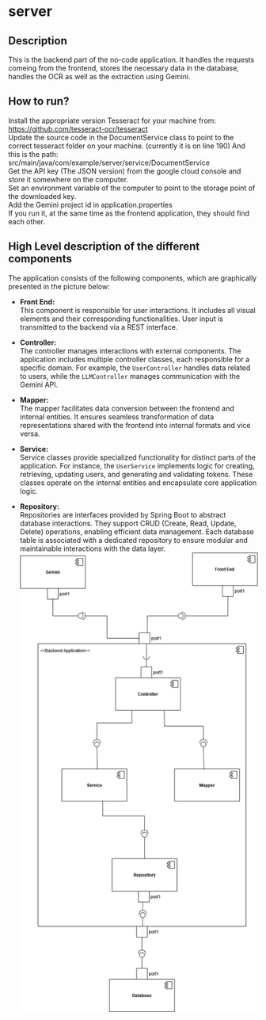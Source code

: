 # server
## Description
This is the backend part of the no-code application. It handles the requests comeing from the frontend, stores the necessary data in the database, handles the OCR as well as the extraction using Gemini.
## How to run?
Install the appropriate version Tesseract for your machine from: https://github.com/tesseract-ocr/tesseract  
Update the source code in the DocumentService class to point to the correct tesseract folder on your machine. (currently it is on line 190) And this is the path: src/main/java/com/example/server/service/DocumentService   
Get the API key (The JSON version) from the google cloud console and store it somewhere on the computer.   
Set an environment variable of the computer to point to the storage point of the downloaded key.   
Add the Gemini project id in application.properties   
If you run it, at the same time as the frontend application, they should find each other.   

## High Level description of the different components
The application consists of the following components, which are graphically presented in the picture below:

- **Front End:**  
  This component is responsible for user interactions. It includes all visual elements and their corresponding functionalities. User input is transmitted to the backend via a REST interface.

- **Controller:**  
  The controller manages interactions with external components. The application includes multiple controller classes, each responsible for a specific domain. For example, the `UserController` handles data related to users, while the `LLMController` manages communication with the Gemini API.

- **Mapper:**  
  The mapper facilitates data conversion between the frontend and internal entities. It ensures seamless transformation of data representations shared with the frontend into internal formats and vice versa.

- **Service:**  
  Service classes provide specialized functionality for distinct parts of the application. For instance, the `UserService` implements logic for creating, retrieving, updating users, and generating and validating tokens. These classes operate on the internal entities and encapsulate core application logic.

- **Repository:**  
  Repositories are interfaces provided by Spring Boot to abstract database interactions. They support CRUD (Create, Read, Update, Delete) operations, enabling efficient data management. Each database table is associated with a dedicated repository to ensure modular and maintainable interactions with the data layer.
  ![Application Architecture](componentDiagram.png "Architecture Overview")


